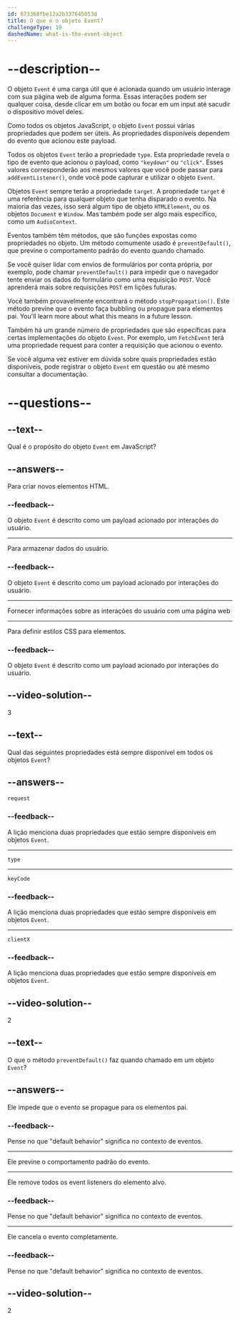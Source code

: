 ```yaml
---
id: 673368fbe12a2b337645053d
title: O que é o objeto Event?
challengeType: 19
dashedName: what-is-the-event-object
---
```


# --description--

O objeto `Event` é uma carga útil que é acionada quando um usuário interage com sua página web de alguma forma. Essas interações podem ser qualquer coisa, desde clicar em um botão ou focar em um input até sacudir o dispositivo móvel deles.

Como todos os objetos JavaScript, o objeto `Event` possui várias propriedades que podem ser úteis. As propriedades disponíveis dependem do evento que acionou este payload.

Todos os objetos `Event` terão a propriedade `type`. Esta propriedade revela o tipo de evento que acionou o payload, como `"keydown"` ou `"click"`. Esses valores corresponderão aos mesmos valores que você pode passar para `addEventListener()`, onde você pode capturar e utilizar o objeto `Event`.

Objetos `Event` sempre terão a propriedade `target`. A propriedade `target` é uma referência para qualquer objeto que tenha disparado o evento. Na maioria das vezes, isso será algum tipo de objeto `HTMLElement`, ou os objetos `Document` e `Window`. Mas também pode ser algo mais específico, como um `AudioContext`.

Eventos também têm métodos, que são funções expostas como propriedades no objeto. Um método comumente usado é `preventDefault()`, que previne o comportamento padrão do evento quando chamado.

Se você quiser lidar com envios de formulários por conta própria, por exemplo, pode chamar `preventDefault()` para impedir que o navegador tente enviar os dados do formulário como uma requisição `POST`. Você aprenderá mais sobre requisições `POST` em lições futuras.

Você também provavelmente encontrará o método `stopPropagation()`. Este método previne que o evento faça bubbling ou propague para elementos pai.  You'll learn more about what this means in a future lesson.

Também há um grande número de propriedades que são específicas para certas implementações do objeto `Event`. Por exemplo, um `FetchEvent` terá uma propriedade request para conter a requisição que acionou o evento. 

Se você alguma vez estiver em dúvida sobre quais propriedades estão disponíveis, pode registrar o objeto `Event` em questão ou até mesmo consultar a documentação.

# --questions--

## --text--

Qual é o propósito do objeto `Event` em JavaScript?

## --answers--

Para criar novos elementos HTML.

### --feedback--

O objeto `Event` é descrito como um payload acionado por interações do usuário.

---

Para armazenar dados do usuário.

### --feedback--

O objeto `Event` é descrito como um payload acionado por interações do usuário.

---

Fornecer informações sobre as interações do usuário com uma página web

---

Para definir estilos CSS para elementos.

### --feedback--

O objeto `Event` é descrito como um payload acionado por interações do usuário.

## --video-solution--

3

## --text--

Qual das seguintes propriedades está sempre disponível em todos os objetos `Event`?

## --answers--

`request`

### --feedback--

A lição menciona duas propriedades que estão sempre disponíveis em objetos `Event`.

---

`type`

---

`keyCode`

### --feedback--

A lição menciona duas propriedades que estão sempre disponíveis em objetos `Event`.

---

`clientX`

### --feedback--

A lição menciona duas propriedades que estão sempre disponíveis em objetos `Event`.

## --video-solution--

2

## --text--

O que o método `preventDefault()` faz quando chamado em um objeto `Event`?

## --answers--

Ele impede que o evento se propague para os elementos pai.

### --feedback--

Pense no que "default behavior" significa no contexto de eventos.

---

Ele previne o comportamento padrão do evento.

---

Ele remove todos os event listeners do elemento alvo.

### --feedback--

Pense no que "default behavior" significa no contexto de eventos.

---

Ele cancela o evento completamente.

### --feedback--

Pense no que "default behavior" significa no contexto de eventos.

## --video-solution--

2
